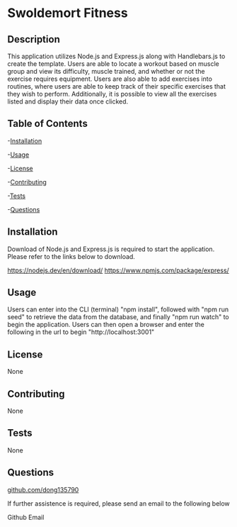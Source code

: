 # Swoldemort Fitness
## Description
This application utilizes Node.js and Express.js along with Handlebars.js to create the template. Users are able to locate a workout based on muscle group and view its difficulty, muscle trained, and whether or not the exercise requires equipment. Users are also able to add exercises into routines, where users are able to keep track of their specific exercises that they wish to perform. Additionally, it is possible to view all the exercises listed and display their data once clicked.

## Table of Contents
-[Installation](#installation)

-[Usage](#usage)

-[License](#license)

-[Contributing](#contributing)

-[Tests](#tests)

-[Questions](#questions)

## Installation
Download of Node.js and Express.js is required to start the application. Please refer to the links below to download.

https://nodejs.dev/en/download/ 
https://www.npmjs.com/package/express/

## Usage
Users can enter into the CLI (terminal) "npm install", followed with "npm run seed" to retrieve the data from the database, and finally "npm run watch" to begin the application. Users can then open a browser and enter the following in the url to begin "http://localhost:3001"

## License
None

## Contributing
None

## Tests
None

## Questions
[github.com/dong135790](https://github.com/dong135790)

If further assistence is required, please send an email to the following below

Github Email
